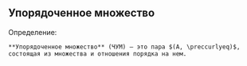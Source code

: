 ## Упорядоченное множество
Определение:
```spoiler-markdown
**Упорядоченное множество** (ЧУМ) — это пара $(A, \preccurlyeq)$, состоящая из множества и отношения порядка на нем.
```